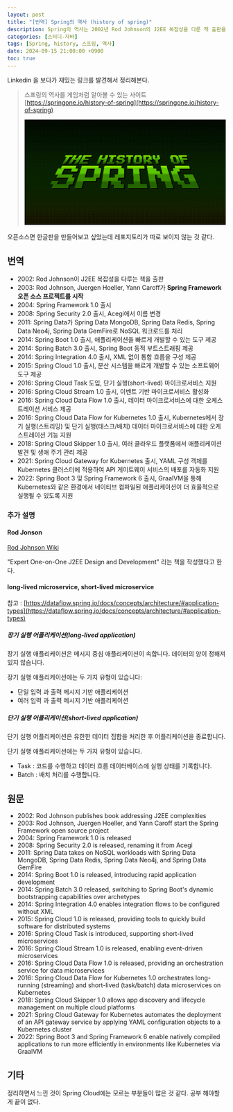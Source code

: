 ```yaml
---
layout: post
title: "[번역] Spring의 역사 (history of spring)"
description: Spring의 역사는 2002년 Rod Johnson의 J2EE 복잡성을 다룬 책 출판을 시작으로, 2003년 Spring Framework 오픈 소스 프로젝트가 시작되었고, 2004년 Spring Framework 1.0이 출시되었습니다. 이후 2008년 Spring Security 2.0, 2011년 Spring Data, 2014년 Spring Boot 1.0, Spring Batch 3.0, Spring Integration 4.0, 2015년 Spring Cloud 1.0, 2016년 Spring Cloud Task와 Stream, 2018년 Spring Cloud Skipper, 2021년 Spring Cloud Gateway for Kubernetes, 2022년 Spring Boot 3 및 Spring Framework 6가 출시되며 발전해왔습니다. 이 글에서는 Spring의 주요 역사적 사건들을 정리하고, Spring Cloud에 대한 추가 학습의 필요성을 언급합니다.
categories: [스터디-자바]
tags: [Spring, history, 스프링, 역사]
date: 2024-09-15 21:00:00 +0900
toc: true
---
```


Linkedin 을 보다가 재밌는 링크를 발견해서 정리해본다.

> 스프링의 역사를 게임처럼 알아볼 수 있는 사이트
> [https://springone.io/history-of-spring](https://springone.io/history-of-spring)
>
> ![og-history-of-spring](/assets/images/2024-09-15-history-of-spring/og-history-of-spring.png)

오픈소스면 한글판을 만들어보고 싶었는데 레포지토리가 따로 보이지 않는 것 같다.

## 번역

- 2002: Rod Johnson이 J2EE 복잡성을 다루는 책을 출판
- 2003: Rod Johnson, Juergen Hoeller, Yann Caroff가 **Spring Framework 오픈 소스 프로젝트를 시작**
- 2004: Spring Framework 1.0 출시
- 2008: Spring Security 2.0 출시, Acegi에서 이름 변경
- 2011: Spring Data가 Spring Data MongoDB, Spring Data Redis, Spring Data Neo4j, Spring Data GemFire로 NoSQL 워크로드를 처리
- 2014: Spring Boot 1.0 출시, 애플리케이션을 빠르게 개발할 수 있는 도구 제공
- 2014: Spring Batch 3.0 출시, Spring Boot 동적 부트스트래핑 제공
- 2014: Spring Integration 4.0 출시, XML 없이 통합 흐름을 구성 제공
- 2015: Spring Cloud 1.0 출시, 분산 시스템을 빠르게 개발할 수 있는 소프트웨어 도구 제공
- 2016: Spring Cloud Task 도입, 단기 실행(short-lived) 마이크로서비스 지원
- 2016: Spring Cloud Stream 1.0 출시, 이벤트 기반 마이크로서비스 활성화
- 2016: Spring Cloud Data Flow 1.0 출시, 데이터 마이크로서비스에 대한 오케스트레이션 서비스 제공
- 2016: Spring Cloud Data Flow for Kubernetes 1.0 출시, Kubernetes에서 장기 실행(스트리밍) 및 단기 실행(태스크/배치) 데이터 마이크로서비스에 대한 오케스트레이션 기능 지원
- 2018: Spring Cloud Skipper 1.0 출시, 여러 클라우드 플랫폼에서 애플리케이션 발견 및 생애 주기 관리 제공
- 2021: Spring Cloud Gateway for Kubernetes 출시, YAML 구성 객체를 Kubernetes 클러스터에 적용하여 API 게이트웨이 서비스의 배포를 자동화 지원
- 2022: Spring Boot 3 및 Spring Framework 6 출시, GraalVM을 통해 Kubernetes와 같은 환경에서 네이티브 컴파일된 애플리케이션이 더 효율적으로 실행될 수 있도록 지원

### 추가 설명

#### Rod Jonson

[Rod Johnson Wiki](<https://en.wikipedia.org/wiki/Rod_Johnson_(programmer)>)

"Expert One-on-One J2EE Design and Development" 라는 책을 작성했다고 한다.

#### long-lived microservice, short-lived microservice

참고 : [https://dataflow.spring.io/docs/concepts/architecture/#application-types](https://dataflow.spring.io/docs/concepts/architecture/#application-types)

##### 장기 실행 어플리케이션(long-lived application)

장기 실행 애플리케이션은 메시지 중심 애플리케이션이 속합니다. 데이터의 양이 정해져 있지 않습니다.

장기 실행 애플리케이션에는 두 가지 유형이 있습니다:

- 단일 입력 과 출력 메시지 기반 애플리케이션
- 여러 입력 과 출력 메시지 기반 애플리케이션

##### 단기 실행 어플리케이션(short-lived application)

단기 실행 어플리케이션은 유한한 데이터 집합을 처리한 후 어플리케이션을 종료합니다.

단기 실행 애플리케이션에는 두 가지 유형이 있습니다.

- Task : 코드를 수행하고 데이터 흐름 데이터베이스에 실행 상태를 기록합니다.
- Batch : 배치 처리를 수행합니다.

## 원문

- 2002: Rod Johnson publishes book addressing J2EE complexities
- 2003: Rod Johnson, Juergen Hoeller, and Yann Caroff start the Spring Framework open source project
- 2004: Spring Framework 1.0 is released
- 2008: Spring Security 2.0 is released, renaming it from Acegi
- 2011: Spring Data takes on NoSQL workloads with Spring Data MongoDB, Spring Data Redis, Spring Data Neo4j, and Spring Data GemFire
- 2014: Spring Boot 1.0 is released, introducing rapid application development
- 2014: Spring Batch 3.0 released, switching to Spring Boot's dynamic bootstrapping capabilities over archetypes
- 2014: Spring Integration 4.0 enables integration flows to be configured without XML
- 2015: Spring Cloud 1.0 is released, providing tools to quickly build software for distributed systems
- 2016: Spring Cloud Task is introduced, supporting short-lived microservices
- 2016: Spring Cloud Stream 1.0 is released, enabling event-driven microservices
- 2016: Spring Cloud Data Flow 1.0 is released, providing an orchestration service for data microservices
- 2016: Spring Cloud Data Flow for Kubernetes 1.0 orchestrates long-running (streaming) and short-lived (task/batch) data microservices on Kubernetes
- 2018: Spring Cloud Skipper 1.0 allows app discovery and lifecycle management on multiple cloud platforms
- 2021: Spring Cloud Gateway for Kubernetes automates the deployment of an API gateway service by applying YAML configuration objects to a Kubernetes cluster
- 2022: Spring Boot 3 and Spring Framework 6 enable natively compiled applications to run more efficiently in environments like Kubernetes via GraalVM

## 기타

정리하면서 느낀 것이 Spring Cloud에는 모르는 부분들이 많은 것 같다. 공부 해야할 게 끝이 없다.
